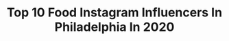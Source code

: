 ---
title: Top 10 Food Instagram Influencers In Philadelphia In 2020
description: >-
  Find top food Instagram influencers in Philadelphia in 2020. Most popular hashtags: #philadelphia #foodstagram #philly #ootd.
platform: Instagram
profiles:
  - username: "amand12j"
    fullname: >-
      A M A N D A  J O H N S O N
    location: "United States"
    followers: 13756
    engagement: 312
    commentsToLikes: 0.023698
    id: ck0u7qys35krq0i19sfz11hg8
    verified: false
    hashtags: "#lulusbridalcontest, #holistic, #saltyair, #beautiful"
  - username: "phillyinsider"
    fullname: >-
      Michael Klein
    location: "United States"
    followers: 14391
    engagement: 261
    commentsToLikes: 0.034449
    id: ck8swn6hgelk70j788vy49p2o
    verified: false
    hashtags: "#quarantine, #quarantinelife, #coronapocalypse, #bbq"
  - username: "realdonshea"
    fullname: >-
      Donshea Hopkins 👸🏽
    location: "United States"
    followers: 141601
    engagement: 121
    commentsToLikes: 0.048992
    id: ck5cd851pipgh0i1169pd4eee
    verified: true
    hashtags: "#foodvlog, #entertainment, #shopping, #target"
  - username: "mad_about_food"
    fullname: >-
      Madeline | Mad About Food
    location: "United States"
    followers: 132574
    engagement: 101
    commentsToLikes: 0.026868
    id: ck13ax33islpb0i195b9q8ags
    verified: false
    hashtags: "#paleorecipes, #foodbloggersstayinghome, #healthyish, #jonesdairyfarm"
  - username: "abbysteinour"
    fullname: >-
      abby
    location: "United States"
    followers: 5793
    engagement: 859
    commentsToLikes: 0.006529
    id: ck0tywx7soew20i198ciz021f
    verified: false
    hashtags: "#asianblogger, #coffee, #bikini, #foodlover"
  - username: "uptoclaudia"
    fullname: >-
      CLAUDIA CAMINERO
    location: "United States"
    followers: 70991
    engagement: 245
    commentsToLikes: 0.084861
    id: ck0u81smg68rg0i19vefgcs1x
    verified: false
    hashtags: "#foodiesofinstagram, #eshakti, #modclothsquad, #magnolia"
  - username: "erinliveswhole"
    fullname: >-
      Erin Lives Whole
    location: "United States"
    followers: 144278
    engagement: 336
    commentsToLikes: 0.053979
    id: ck0tve9u4b2fy0i1934is6wpx
    verified: false
    hashtags: "#glutenfreefood, #glutenfreefoodie, #healthylifestyles, #paleodessert"
  - username: "the_adam_joseph6"
    fullname: >-
      Adam Joseph
    location: "United States"
    followers: 57880
    engagement: 511
    commentsToLikes: 0.036783
    id: ck0udep0ej0aa0i19rfgw74re
    verified: true
    hashtags: "#hair, #siblings, #batman, #spirit"
  - username: "langernutrition"
    fullname: >-
      Abby Langer RD
    location: "United States"
    followers: 26878
    engagement: 199
    commentsToLikes: 0.069329
    id: ck5hjrxjvh5bj0i11g9pjcrf4
    verified: false
    hashtags: "#gatheringslikethese, #eathappy, #imsomartha, #highprotein"
  - username: "janelleburrell"
    fullname: >-
      Janelle Burrell
    location: "United States"
    followers: 6206
    engagement: 529
    commentsToLikes: 0.087501
    id: ck55kfik7z6sz0i11fm0oh3fy
    verified: true
    hashtags: "#blackhistorymonth, #staysafe, #tv, #workfromhome"
---